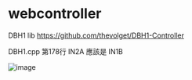 # webcontroller
DBH1 lib https://github.com/thevolget/DBH1-Controller

DBH1.cpp 第178行 IN2A 應該是 IN1B

![image](https://github.com/nick411077/arduino/tree/master/webcontroller/pin.png)